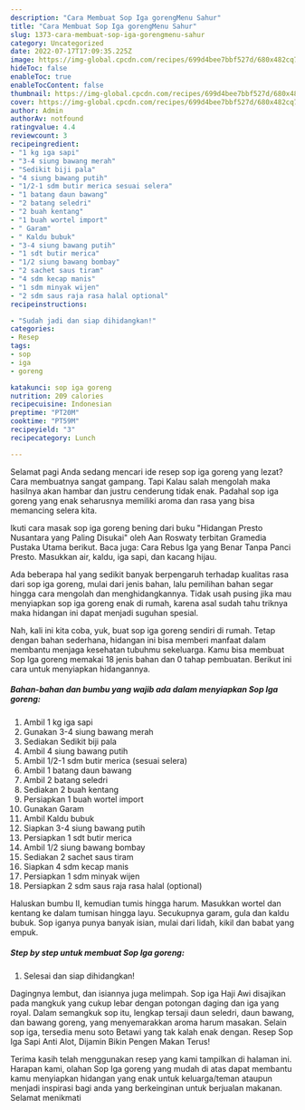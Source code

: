 ```yaml
---
description: "Cara Membuat Sop Iga gorengMenu Sahur"
title: "Cara Membuat Sop Iga gorengMenu Sahur"
slug: 1373-cara-membuat-sop-iga-gorengmenu-sahur
category: Uncategorized
date: 2022-07-17T17:09:35.225Z
image: https://img-global.cpcdn.com/recipes/699d4bee7bbf527d/680x482cq70/sop-iga-goreng-foto-resep-utama.jpg
hideToc: false
enableToc: true
enableTocContent: false
thumbnail: https://img-global.cpcdn.com/recipes/699d4bee7bbf527d/680x482cq70/sop-iga-goreng-foto-resep-utama.jpg
cover: https://img-global.cpcdn.com/recipes/699d4bee7bbf527d/680x482cq70/sop-iga-goreng-foto-resep-utama.jpg
author: Admin
authorAv: notfound
ratingvalue: 4.4
reviewcount: 3
recipeingredient:
- "1 kg iga sapi"
- "3-4 siung bawang merah"
- "Sedikit biji pala"
- "4 siung bawang putih"
- "1/2-1 sdm butir merica sesuai selera"
- "1 batang daun bawang"
- "2 batang seledri"
- "2 buah kentang"
- "1 buah wortel import"
- " Garam"
- " Kaldu bubuk"
- "3-4 siung bawang putih"
- "1 sdt butir merica"
- "1/2 siung bawang bombay"
- "2 sachet saus tiram"
- "4 sdm kecap manis"
- "1 sdm minyak wijen"
- "2 sdm saus raja rasa halal optional"
recipeinstructions:

- "Sudah jadi dan siap dihidangkan!"
categories:
- Resep
tags:
- sop
- iga
- goreng

katakunci: sop iga goreng 
nutrition: 209 calories
recipecuisine: Indonesian
preptime: "PT20M"
cooktime: "PT59M"
recipeyield: "3"
recipecategory: Lunch

---
```



Selamat pagi Anda sedang mencari ide resep sop iga goreng yang lezat? Cara membuatnya sangat gampang. Tapi Kalau salah mengolah maka hasilnya akan hambar dan justru cenderung tidak enak. Padahal sop iga goreng yang enak seharusnya memiliki aroma dan rasa yang bisa memancing selera kita.


Ikuti cara masak sop iga goreng bening dari buku &#34;Hidangan Presto Nusantara yang Paling Disukai&#34; oleh Aan Roswaty terbitan Gramedia Pustaka Utama berikut. Baca juga: Cara Rebus Iga yang Benar Tanpa Panci Presto. Masukkan air, kaldu, iga sapi, dan kacang hijau.

Ada beberapa hal yang sedikit banyak berpengaruh terhadap kualitas rasa dari sop iga goreng, mulai dari jenis bahan, lalu pemilihan bahan segar hingga cara mengolah dan menghidangkannya. Tidak usah pusing jika mau menyiapkan sop iga goreng enak di rumah, karena asal sudah tahu triknya maka hidangan ini dapat menjadi suguhan spesial.


Nah, kali ini kita coba, yuk, buat sop iga goreng sendiri di rumah. Tetap dengan bahan sederhana, hidangan ini bisa memberi manfaat dalam membantu menjaga kesehatan tubuhmu sekeluarga. Kamu bisa membuat Sop Iga goreng memakai 18 jenis bahan dan 0 tahap pembuatan. Berikut ini cara untuk menyiapkan hidangannya.

<!--inarticleads1-->

##### Bahan-bahan dan bumbu yang wajib ada dalam menyiapkan Sop Iga goreng:

1. Ambil 1 kg iga sapi
1. Gunakan 3-4 siung bawang merah
1. Sediakan Sedikit biji pala
1. Ambil 4 siung bawang putih
1. Ambil 1/2-1 sdm butir merica (sesuai selera)
1. Ambil 1 batang daun bawang
1. Ambil 2 batang seledri
1. Sediakan 2 buah kentang
1. Persiapkan 1 buah wortel import
1. Gunakan  Garam
1. Ambil  Kaldu bubuk
1. Siapkan 3-4 siung bawang putih
1. Persiapkan 1 sdt butir merica
1. Ambil 1/2 siung bawang bombay
1. Sediakan 2 sachet saus tiram
1. Siapkan 4 sdm kecap manis
1. Persiapkan 1 sdm minyak wijen
1. Persiapkan 2 sdm saus raja rasa halal (optional)


Haluskan bumbu II, kemudian tumis hingga harum. Masukkan wortel dan kentang ke dalam tumisan hingga layu. Secukupnya garam, gula dan kaldu bubuk. Sop iganya punya banyak isian, mulai dari lidah, kikil dan babat yang empuk. 

<!--inarticleads2-->

##### Step by step untuk membuat Sop Iga goreng:


1. Selesai dan siap dihidangkan!

Dagingnya lembut, dan isiannya juga melimpah. Sop iga Haji Awi disajikan pada mangkuk yang cukup lebar dengan potongan daging dan iga yang royal. Dalam semangkuk sop itu, lengkap tersaji daun seledri, daun bawang, dan bawang goreng, yang menyemarakkan aroma harum masakan. Selain sop iga, tersedia menu soto Betawi yang tak kalah enak dengan. Resep Sop Iga Sapi Anti Alot, Dijamin Bikin Pengen Makan Terus! 

Terima kasih telah menggunakan resep yang kami tampilkan di halaman ini. Harapan kami, olahan Sop Iga goreng yang mudah di atas dapat membantu kamu menyiapkan hidangan yang enak untuk keluarga/teman ataupun menjadi inspirasi bagi anda yang berkeinginan untuk berjualan makanan. Selamat menikmati
